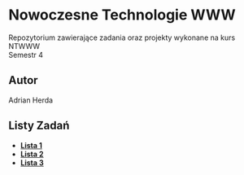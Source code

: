 # Nowoczesne Technologie WWW
Repozytorium zawierające zadania oraz projekty wykonane na kurs NTWWW<br>
Semestr 4

## Autor
Adrian Herda

## Listy Zadań
* [<b>Lista 1</b>](listy_zadan/lista1.pdf)
* [<b>Lista 2</b>](listy_zadan/lista2.pdf)
* [<b>Lista 3</b>](listy_zadan/lista3.pdf)

